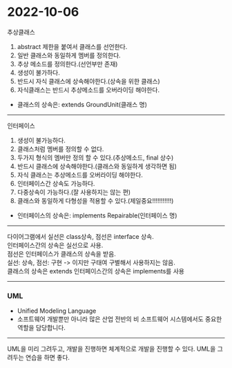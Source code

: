 2022-10-06
================================
추상클래스
1. abstract 제한을 붙여서 클래스를 선언한다.
2. 일반 클래스와 동일하게 멤버를 정의한다.
3. 추상 메소드를 정의한다.(선언부만 존재)
4. 생성이 불가하다.
5. 반드시 자식 클래스에 상속해야한다.(상속을 위한 클래스)
6. 자식클래스는 반드시 추상메소드를 오버라이딩 해야한다.
- 클래스의 상속은: extends GroundUnit(클래스 명)

------
인터페이스
1. 생성이 불가능하다.
2. 클래스처럼 멤버를 정의할 수 없다.
3. 두가지 형식의 멤버만 정의 할 수 있다.(추상메소드, final 상수)
4. 반드시 클래스에 상속해야한다.(클래스와 동일하게 생각하면 됨)
5. 자식 클래스는 추상메소드를 오버라이딩 해야한다.
6. 인터페이스간 상속도 가능하다.
7. 다중상속이 가능하다.(잘 사용하지는 않는 편)
8. 클래스와 동일하게 다형성을 적용할 수 있다.(제일중요!!!!!!!!!!!)
- 인터페이스의 상속은: implements Repairable(인터페이스 명)

------
다이어그램에서 실선은 class상속, 점선은 interface 상속.   
인터페이스간의 상속은 실선으로 사용.   
점선은 인터페이스가 클래스의 상속을 받음.   
실선: 상속, 점선: 구현 -> 이지만 구태여 구별해서 사용하지는 않음.   
클래스의 상속은 extends 인터페이스간의 상속은 implements를 사용

----------
### UML
- Unified Modeling Language
- 소프트웨어 개발뿐만 아니라 많은 산업 전반의 비 소프트웨어 시스템에서도 중요한 역할을 담당합니다.

-------
UML을 미리 그려두고, 개발을 진행하면 체계적으로 개발을 진행할 수 있다.
UML을 그려두는 연습을 하면 좋다.
